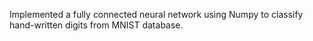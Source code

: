 Implemented a fully connected neural network using Numpy to 
classify hand-written digits from MNIST database. 
